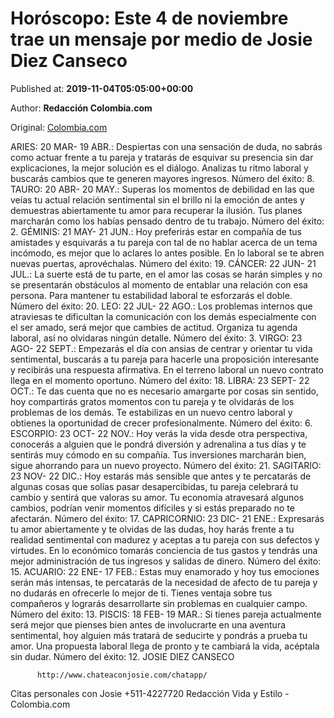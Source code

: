 
# Horóscopo: Este 4 de noviembre trae un mensaje por medio de Josie Diez Canseco

Published at: **2019-11-04T05:05:00+00:00**

Author: **Redacción Colombia.com**

Original: [Colombia.com](https://www.colombia.com/vida-y-estilo/esoterismo/horoscopo-4-de-noviembre-246433)

ARIES: 20 MAR- 19 ABR.: Despiertas con una sensación de duda, no sabrás como actuar frente a tu pareja y tratarás de esquivar su presencia sin dar explicaciones, la mejor solución es el diálogo. Analizas tu ritmo laboral y buscarás cambios que te generen mayores ingresos. Número del éxito: 8.
TAURO: 20 ABR- 20 MAY.: Superas los momentos de debilidad en las que veías tu actual relación sentimental sin el brillo ni la emoción de antes y demuestras abiertamente tu amor para recuperar la ilusión. Tus planes marcharán como los habías pensado dentro de tu trabajo. Número del éxito: 2.
GÉMINIS: 21 MAY- 21 JUN.: Hoy preferirás estar en compañía de tus amistades y esquivarás a tu pareja con tal de no hablar acerca de un tema incómodo, es mejor que lo aclares lo antes posible. En lo laboral se te abren nuevas puertas, aprovéchalas. Número del éxito: 19.
CÁNCER: 22 JUN- 21 JUL.: La suerte está de tu parte, en el amor las cosas se harán simples y no se presentarán obstáculos al momento de entablar una relación con esa persona. Para mantener tu estabilidad laboral te esforzarás el doble. Número del éxito: 20.
LEO: 22 JUL- 22 AGO.: Los problemas internos que atraviesas te dificultan la comunicación con los demás especialmente con el ser amado, será mejor que cambies de actitud. Organiza tu agenda laboral, así no olvidaras ningún detalle. Número del éxito: 3.
VIRGO: 23 AGO- 22 SEPT.: Empezarás el día con ansias de centrar y orientar tu vida sentimental, buscarás a tu pareja para hacerle una proposición interesante y recibirás una respuesta afirmativa. En el terreno laboral un nuevo contrato llega en el momento oportuno. Número del éxito: 18.
LIBRA: 23 SEPT- 22 OCT.: Te das cuenta que no es necesario amargarte por cosas sin sentido, hoy compartirás gratos momentos con tu pareja y te olvidarás de los problemas de los demás. Te estabilizas en un nuevo centro laboral y obtienes la oportunidad de crecer profesionalmente. Número del éxito: 6.
ESCORPIO: 23 OCT- 22 NOV.: Hoy verás la vida desde otra perspectiva, conocerás a alguien que le pondrá diversión y adrenalina a tus días y te sentirás muy cómodo en su compañía. Tus inversiones marcharán bien, sigue ahorrando para un nuevo proyecto. Número del éxito: 21.
SAGITARIO: 23 NOV- 22 DIC.: Hoy estarás más sensible que antes y te percatarás de algunas cosas que solías pasar desapercibidas, tu pareja celebrará tu cambio y sentirá que valoras su amor. Tu economía atravesará algunos cambios, podrían venir momentos difíciles y si estás preparado no te afectarán. Número del éxito: 17.
CAPRICORNIO: 23 DIC- 21 ENE.: Expresarás tu amor abiertamente y te olvidas de las dudas, hoy harás frente a tu realidad sentimental con madurez y aceptas a tu pareja con sus defectos y virtudes. En lo económico tomarás conciencia de tus gastos y tendrás una mejor administración de tus ingresos y salidas de dinero. Número del éxito: 15.
ACUARIO: 22 ENE- 17 FEB.: Estas muy enamorado y hoy tus emociones serán más intensas, te percatarás de la necesidad de afecto de tu pareja y no dudarás en ofrecerle lo mejor de ti. Tienes ventaja sobre tus compañeros y lograrás desarrollarte sin problemas en cualquier campo. Número del éxito: 13.
PISCIS: 18 FEB- 19 MAR.: Si tienes pareja actualmente será mejor que pienses bien antes de involucrarte en una aventura sentimental, hoy alguien más tratará de seducirte y pondrás a prueba tu amor. Una propuesta laboral llega de pronto y te cambiará la vida, acéptala sin dudar. Número del éxito: 12.
JOSIE DIEZ CANSECO

        
          http://www.chateaconjosie.com/chatapp/
        
      
Citas personales con Josie +511-4227720
Redacción Vida y Estilo - Colombia.com
